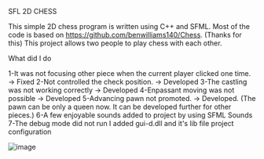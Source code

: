 SFL 2D CHESS

This simple 2D chess program is written using C++ and SFML. Most of the code is based on https://github.com/benwilliams140/Chess. (Thanks for this) 
This project allows two people to play chess with each other.

What did I do

1-It was not focusing other piece when the current player clicked one time. -> Fixed
2-Not controlled the check position. -> Developed
3-The castling was not working correctly -> Developed
4-Enpassant moving was not possible -> Developed
5-Advancing pawn not promoted. -> Developed.  (The pawn can be only a queen now. It can be developed further for other pieces.)
6-A few enjoyable sounds added to project by using SFML Sounds
7-The debug mode did not run  I added gui-d.dll and it's lib file project configuration 


![image](https://user-images.githubusercontent.com/100309323/159895983-5d5802b2-b26e-4c92-8841-966c1f3b25a3.png)

